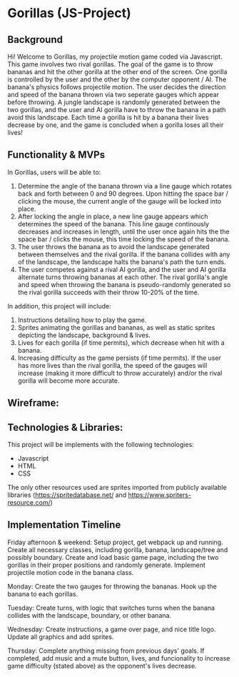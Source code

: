 # Gorillas (JS-Project)

## Background

Hi! Welcome to Gorillas, my projectile motion game coded via Javascript. This game involves two rival gorillas. The goal of the game is to throw bananas and hit the other gorilla at the other end of the screen. One gorilla is controlled by the user and the other by the computer opponent / AI. The banana's physics follows projectile motion. The user decides the direction and speed of the banana thrown via two seperate gauges which appear before throwing. A jungle landscape is randomly generated between the two gorillas, and the user and AI gorilla have to throw the banana in a path avoid this landscape. Each time a gorilla is hit by a banana their lives decrease by one, and the game is concluded when a gorilla loses all their lives!

## Functionality & MVPs

In Gorillas, users will be able to:

1. Determine the angle of the banana thrown via a line gauge which rotates back and forth between 0 and 90 degrees. Upon hitting the space bar / clicking the mouse, the current angle of the gauge will be locked into place.
2. After locking the angle in place, a new line gauge appears which determines the speed of the banana. This line gauge continously decreases and increases in length, until the user once again hits the the space bar / clicks the mouse, this time locking the speed of the banana.
4. The user throws the banana as to avoid the landscape generated between themselves and the rival gorilla. If the banana collides with any of the landscape, the landscape halts the banana's path the turn ends.
5. The user competes against a rival AI gorilla, and the user and AI gorilla alternate turns throwing bananas at each other. The rival gorilla's angle and speed when throwing the banana is pseudo-randomly generated so the rival gorilla succeeds with their throw 10-20% of the time.

In addition, this project will include:

1. Instructions detailing how to play the game.
2. Sprites animating the gorillas and bananas, as well as static sprites depicting the landscape, background & lives.
3. Lives for each gorilla (if time permits), which decrease when hit with a banana.
4. Increasing difficulty as the game persists (if time permits). If the user has more lives than the rival gorilla, the speed of the gauges will increase (making it more difficult to throw accurately) and/or the rival gorilla will become more accurate.

## Wireframe:


## Technologies & Libraries:

This project will be implements with the following technologies:

- Javascript
- HTML
- CSS

The only other resources used are sprites imported from publicly available libraries (https://spritedatabase.net/ and https://www.spriters-resource.com/)

## Implementation Timeline 

Friday afternoon & weekend: Setup project, get webpack up and running. Create all necessary classes, including gorilla, banana, landscape/tree and possibly boundary. Create and load basic game page, including the two gorillas in their proper positions and randomly generate. Implement projectile motion code in the banana class. 

Monday: Create the two gauges for throwing the bananas. Hook up the banana to each gorillas.

Tuesday: Create turns, with logic that switches turns when the banana collides with the landscape, boundary, or other banana.

Wednesday: Create instructions, a game over page, and nice title logo. Update all graphics and add sprites.

Thursday: Complete anything missing from previous days' goals. If completed, add music and a mute button, lives, and funcionality to increase game difficulty (stated above) as the opponent's lives decrease.





